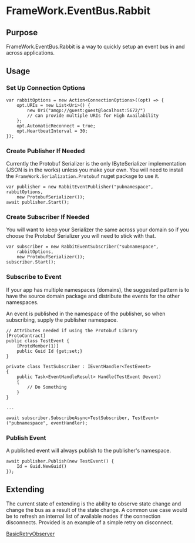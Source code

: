 # FrameWork.EventBus.Rabbit

## Purpose

FrameWork.EventBus.Rabbit is a way to quickly setup an event bus in and across applications.

## Usage

### Set Up Connection Options
```
var rabbitOptions = new Action<ConnectionOptions>((opt) => {
    opt.URIs = new List<Uri>() {
        new Uri("amqp://guest:guest@localhost:5672/")
        // can provide multiple URIs for High Availability
    };
    opt.AutomaticReconnect = true;
    opt.HeartbeatInterval = 30;
});
```

### Create Publisher If Needed

Currently the Protobuf Serializer is the only IByteSerializer implementation (JSON is in the works) unless you make your own. You will need to install the `FrameWork.Serialization.Protobuf` nuget package to use it.

```
var publisher = new RabbitEventPublisher("pubnamespace", rabbitOptions, 
    new ProtobufSerializer());
await publisher.Start();
```

### Create Subscriber If Needed

You will want to keep your Serializer the same across your domain so if you choose the Protobuf Serializer you will need to stick with that.

```
var subscriber = new RabbitEventSubscriber("subnamespace", 
    rabbitOptions, 
    new ProtobufSerializer());
subscriber.Start();
```

### Subscribe to Event

If your app has multiple namespaces (domains), the suggested pattern is to have the source domain package and distribute the events for the other namespaces.

An event is published in the namespace of the publisher, so when subscribing, supply the publisher namespace.

```
// Attributes needed if using the Protobuf Library
[ProtoContract]
public class TestEvent {
    [ProtoMember(1)]
    public Guid Id {get;set;}
}

private class TestSubscriber : IEventHandler<TestEvent>
{
    public Task<EventHandleResult> Handle(TestEvent @event)
    {
        // Do Something
    }
}

...

await subscriber.SubscribeAsync<TestSubscriber, TestEvent>("pubnamespace", eventHandler);
```

### Publish Event

A published event will always publish to the publisher's namespace.

```
await publisher.Publish(new TestEvent() {
    Id = Guid.NewGuid()
});
```

## Extending

The current state of extending is the ability to observe state change and change the bus as a result of the state change. A common use case would be to refresh an internal list of available nodes if the connection disconnects. Provided is an example of a simple retry on disconnect.

[BasicRetryObserver](https://github.com/JonathonCwik/FrameWork/blob/main/FrameWork.EventBus.Rabbit/Extension/Extensions/BasicRetryObserver.cs)

